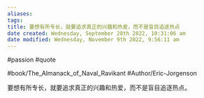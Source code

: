 ```yaml
---
aliases: 
tags: 
title: 要想有所专长，就要追求真正的兴趣和热爱，而不是盲目追逐热点
date created: Wednesday, September 28th 2022, 10:31:06 am
date modified: Wednesday, November 9th 2022, 9:56:11 am
---
```

#passion
#quote 

#book/The_Almanack_of_Naval_Ravikant
#Author/Eric-Jorgenson

要想有所专长，就要追求真正的兴趣和热爱，而不是盲目追逐热点。
